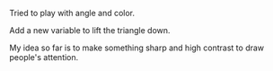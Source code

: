 Tried to play with angle and color.

Add a new variable to lift the triangle down.

My idea so far is to make something sharp and high contrast to draw people's attention.


